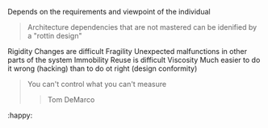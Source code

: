 Depends on the requirements and viewpoint of the individual

> Architecture dependencies that are not mastered can be idenified by a "rottin design"

Rigidity
	Changes are difficult
Fragility
	Unexpected malfunctions in other parts of the system
Immobility
	Reuse is difficult
Viscosity
	Much easier to do it wrong (hacking) than to do ot right (design conformity)

> You can't control what you can't measure
> > Tom DeMarco

:happy: 